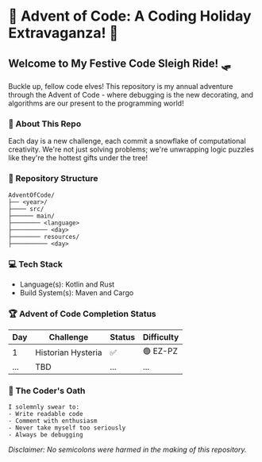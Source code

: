 # 🎄 Advent of Code: A Coding Holiday Extravaganza! 🧊

## Welcome to My Festive Code Sleigh Ride! 🛷

Buckle up, fellow code elves! This repository is my annual adventure through the Advent of Code - where debugging is the new decorating, and algorithms are our present to the programming world!

### 🌟 About This Repo

Each day is a new challenge, each commit a snowflake of computational creativity. We're not just solving problems; we're unwrapping logic puzzles like they're the hottest gifts under the tree!

### 🧩 Repository Structure

```
AdventOfCode/
├── <year>/
├──── src/
├────── main/
├──────── <language>
├────────── <day>
├──────── resources/
├────────── <day>
```

### 💻 Tech Stack

- Language(s): Kotlin and Rust
- Build System(s): Maven and Cargo

### 🏆 Advent of Code Completion Status

| Day | Challenge          | Status | Difficulty |
|-----|--------------------|--------|------------|
| 1   | Historian Hysteria | ✅      | 🟢 EZ-PZ   |
| ... | TBD                | ...    | ...        |


### 📜 The Coder's Oath

```
I solemnly swear to:
- Write readable code
- Comment with enthusiasm
- Never take myself too seriously
- Always be debugging
```

*Disclaimer: No semicolons were harmed in the making of this repository.*